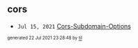 ## cors


* <code>Jul 15, 2021</code> [Cors-Subdomain-Options](2021-07-15T00-08-24-cors-subdomain-options.md)

<sup><sub>generated 22 Jul 2021 23:28:48 by <a href='https://github.com/senorprogrammer/til'>til</a></sub></sup>
